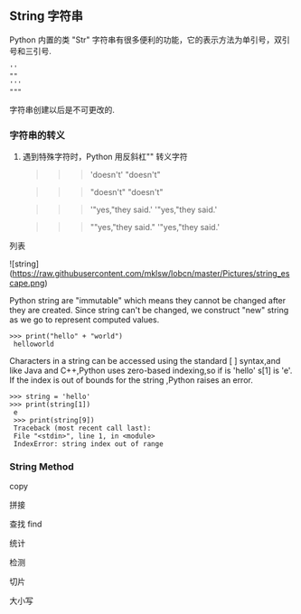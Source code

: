 ## String 字符串 
Python 内置的类 "Str" 字符串有很多便利的功能，它的表示方法为单引号，双引号和三引号.

    ''
    ""
    '''
    """
    
字符串创建以后是不可更改的. 

### 字符串的转义

1. 遇到特殊字符时，Python 用反斜杠"\" 转义字符 



    >>> 'doesn\'t'
    "doesn't"
    
    >>> "doesn't"
    "doesn't"
    
    >>> '"yes,"they said.'
    '"yes,"they said.'
    
    >>> "\"yes,\"they said."
    '"yes,"they said.'


列表

![string] (https://raw.githubusercontent.com/mklsw/lobcn/master/Pictures/string_escape.png)



    
Python string are "immutable" which means they cannot be changed after they are created.
Since string can't be changed, we construct "new" string as we go to represent computed
values. 

    >>> print("hello" + "world")
     helloworld

Characters in a string can be accessed using the standard [ ] syntax,and  like 
Java and C++,Python uses zero-based indexing,so if is 'hello' s[1] is 'e'.
If the index is out of bounds for the string ,Python raises an error. 

    >>> string = 'hello'
    >>> print(string[1])
     e
     >>> print(string[9])
     Traceback (most recent call last):
     File "<stdin>", line 1, in <module>
     IndexError: string index out of range


### String Method 

copy

拼接

查找 find

统计

检测

切片

大小写